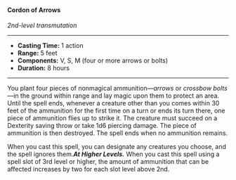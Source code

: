 #### Cordon of Arrows
*2nd-level transmutation*
___
- **Casting Time:** 1 action
- **Range:** 5 feet
- **Components:** V, S, M (four or more arrows or bolts)
- **Duration:** 8 hours
---
You plant four pieces of nonmagical ammunition—*arrows* or *crossbow bolts*—in the ground within range and lay magic upon them to protect an area. Until the spell ends, whenever a creature other than you comes within 30 feet of the ammunition for the first time on a turn or ends its turn there, one piece of ammunition flies up to strike it. The creature must succeed on a Dexterity saving throw or take 1d6 piercing damage. The piece of ammunition is then destroyed. The spell ends when no ammunition remains.

When you cast this spell, you can designate any creatures you choose, and the spell ignores them.***At Higher Levels.*** When you cast this spell using a spell slot of 3rd level or higher, the amount of ammunition that can be affected increases by two for each slot level above 2nd.